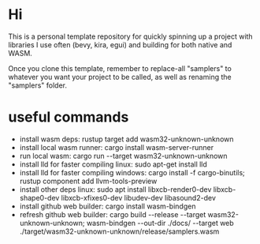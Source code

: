# Hi

This is a personal template repository for quickly spinning up a project with libraries I use often (bevy, kira, egui) and building for both native and WASM.

Once you clone this template, remember to replace-all "samplers" to whatever you want your project to be called, as well as renaming the "samplers" folder.

# useful commands
- install wasm deps: rustup target add wasm32-unknown-unknown
- install local wasm runner: cargo install wasm-server-runner
- run local wasm: cargo run --target wasm32-unknown-unknown
- install lld for faster compiling linux: sudo apt-get install lld
- install lld for faster compiling windows: cargo install -f cargo-binutils; rustup component add llvm-tools-preview
- install other deps linux: sudo apt install libxcb-render0-dev libxcb-shape0-dev libxcb-xfixes0-dev libudev-dev libasound2-dev
- install github web builder: cargo install wasm-bindgen
- refresh github web builder: cargo build --release --target wasm32-unknown-unknown; wasm-bindgen --out-dir ./docs/ --target web ./target/wasm32-unknown-unknown/release/samplers.wasm
